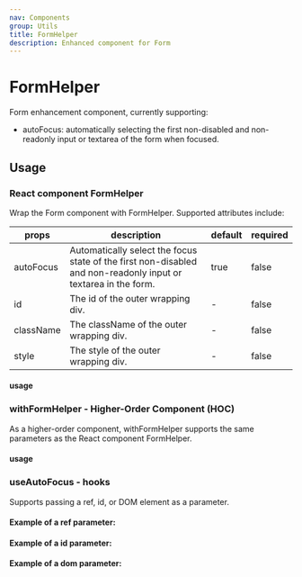 ```yaml
---
nav: Components
group: Utils
title: FormHelper
description: Enhanced component for Form
---
```


# FormHelper

Form enhancement component, currently supporting:

- autoFocus: automatically selecting the first non-disabled and non-readonly input or textarea of the form when focused.

## Usage

### React component FormHelper

Wrap the Form component with FormHelper. Supported attributes include:

| props     | description                                                                                                    | default | required |
| --------- | -------------------------------------------------------------------------------------------------------------- | ------- | -------- |
| autoFocus | Automatically select the focus state of the first non-disabled and non-readonly input or textarea in the form. | true    | false    |
| id        | The id of the outer wrapping div.                                                                              | -       | false    |
| className | The className of the outer wrapping div.                                                                       | -       | false    |
| style     | The style of the outer wrapping div.                                                                           | -       | false    |

#### usage

<code src="./demos/FormHelperDemo"></code>

### withFormHelper - Higher-Order Component (HOC)

As a higher-order component, withFormHelper supports the same parameters as the React component FormHelper.

#### usage

<code src="./demos/HocFormHelper"></code>

### useAutoFocus - hooks

Supports passing a ref, id, or DOM element as a parameter.

#### Example of a ref parameter:

<code src="./demos/RefUseAutoFocus"></code>

#### Example of a id parameter:

<code src="./demos/IdUseAutoFocus"></code>

#### Example of a dom parameter:

<code src="./demos/DomUseAutoFocus"></code>
